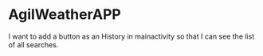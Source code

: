 # AgilWeatherAPP

 I want to add a button as an History in mainactivity so that I can see the list of all searches.
